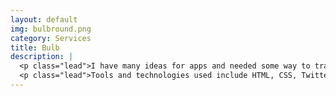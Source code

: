 ```yaml
---
layout: default
img: bulbround.png
category: Services
title: Bulb
description: |
  <p class="lead">I have many ideas for apps and needed some way to track, score and rank them. Until now, I've just been mailing myself any ideas I think up, but now that mail monologue has grown to 100+ messages long. It's disorganized and doesn't scale well, so I coded up <a target="_blank" href="http://bulb.bedobi.com">bulb</a> as a solution and as a way to familiarize myself with JavaScript and MEAN.JS. Check out the <a target="_blank" href="http://github.com/androidfred/ideit">source code</a> at <a target="_blank" href="http://github.com/androidfred">my GitHub page</a>.</p>
  <p class="lead">Tools and technologies used include HTML, CSS, Twitter Bootstrap, JavaScript, mongoDB, AngularJS, Express, Node.js, Bower, Grunt, Mocha, Karma, Cloud9 IDE, Heroku, CodeClimate, Travis and Shippable and others.</p>
---
```

